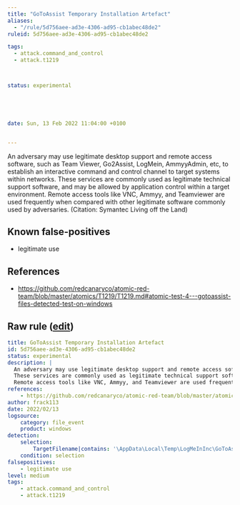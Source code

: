 ```yaml
---
title: "GoToAssist Temporary Installation Artefact"
aliases:
  - "/rule/5d756aee-ad3e-4306-ad95-cb1abec48de2"
ruleid: 5d756aee-ad3e-4306-ad95-cb1abec48de2

tags:
  - attack.command_and_control
  - attack.t1219



status: experimental





date: Sun, 13 Feb 2022 11:04:00 +0100


---
```


An adversary may use legitimate desktop support and remote access software, such as Team Viewer, Go2Assist, LogMein, AmmyyAdmin, etc, to establish an interactive command and control channel to target systems within networks.
These services are commonly used as legitimate technical support software, and may be allowed by application control within a target environment.
Remote access tools like VNC, Ammyy, and Teamviewer are used frequently when compared with other legitimate software commonly used by adversaries. (Citation: Symantec Living off the Land) 


<!--more-->


## Known false-positives

* legitimate use



## References

* https://github.com/redcanaryco/atomic-red-team/blob/master/atomics/T1219/T1219.md#atomic-test-4---gotoassist-files-detected-test-on-windows


## Raw rule ([edit](https://github.com/SigmaHQ/sigma/edit/master/rules/windows/file_event/file_event_win_gotoopener_artefact.yml))
```yaml
title: GoToAssist Temporary Installation Artefact
id: 5d756aee-ad3e-4306-ad95-cb1abec48de2
status: experimental
description: |
  An adversary may use legitimate desktop support and remote access software, such as Team Viewer, Go2Assist, LogMein, AmmyyAdmin, etc, to establish an interactive command and control channel to target systems within networks.
  These services are commonly used as legitimate technical support software, and may be allowed by application control within a target environment.
  Remote access tools like VNC, Ammyy, and Teamviewer are used frequently when compared with other legitimate software commonly used by adversaries. (Citation: Symantec Living off the Land) 
references:
    - https://github.com/redcanaryco/atomic-red-team/blob/master/atomics/T1219/T1219.md#atomic-test-4---gotoassist-files-detected-test-on-windows
author: frack113
date: 2022/02/13
logsource:
    category: file_event
    product: windows
detection:
    selection:
        TargetFilename|contains: '\AppData\Local\Temp\LogMeInInc\GoToAssist Remote Support Expert\'
    condition: selection
falsepositives:
    - legitimate use
level: medium
tags:
    - attack.command_and_control
    - attack.t1219

```
